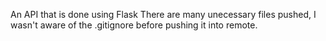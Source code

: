 An API that is done using Flask
There are many unecessary files pushed, I wasn't aware of the .gitignore before pushing it into remote.